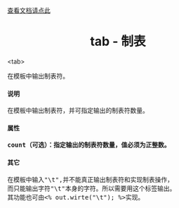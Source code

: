 
<a href="tag-tab.html">查看文档请点此</a>

# <div align="center">tab - 制表</div> #

&lt;tab&gt;
<pre>
在模板中输出制表符。
</pre>

#### 说明 ####

<pre>
在模板中输出制表符，并可指定输出的制表符数量。
</pre>

#### 属性 ####

<pre>
<b>count（可选）：指定输出的制表符数量，值必须为正整数。</b>
</pre>

#### 其它 ####

<pre>
在模板中输入"\t",并不能真正输出制表符和实现制表操作，
而只能输出字符"\t"本身的字符。所以需要用这个标签输出。
其功能也可由&lt;% out.wirte("\t"); %&gt;实现。
</pre>






